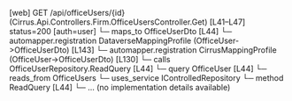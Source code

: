 [web] GET /api/officeUsers/{id}  (Cirrus.Api.Controllers.Firm.OfficeUsersController.Get)  [L41–L47] status=200 [auth=user]
  └─ maps_to OfficeUserDto [L44]
    └─ automapper.registration DataverseMappingProfile (OfficeUser->OfficeUserDto) [L143]
    └─ automapper.registration CirrusMappingProfile (OfficeUser->OfficeUserDto) [L130]
  └─ calls OfficeUserRepository.ReadQuery [L44]
  └─ query OfficeUser [L44]
    └─ reads_from OfficeUsers
  └─ uses_service IControlledRepository<OfficeUser>
    └─ method ReadQuery [L44]
      └─ ... (no implementation details available)

